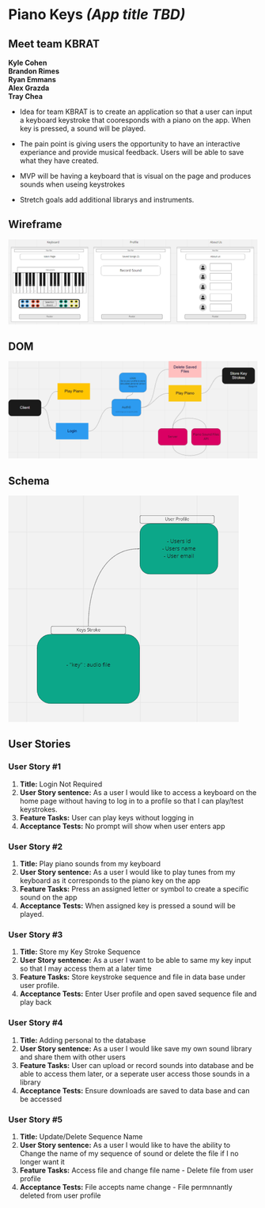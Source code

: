 # Piano Keys ***(App title TBD)***  

## Meet team KBRAT

**Kyle Cohen**  
**Brandon Rimes**  
**Ryan Emmans**  
**Alex Grazda**  
**Tray Chea**  

- Idea for team KBRAT is to create an application so that a user can input a keyboard keystroke that cooresponds with a piano on the app. When key is pressed, a sound will be played.

- The pain point is giving users the opportunity to have an interactive experiance and provide musical feedback. Users will be able to save what they have created.

- MVP will be having a keyboard that is visual on the page and produces sounds when useing keystrokes

- Stretch goals add additional librarys and instruments.

## Wireframe  

![Wireframe](.img/Piano-Wireframe.png)

## DOM  

![DOM](.img/Piano-DOM.png)

## Schema  

![Schema](.img/Piano-Schema.png)  

## User Stories  

### User Story #1  

1. **Title:** Login Not Required  
2. **User Story sentence:** As a user I would like to access a keyboard on the home page without having to log in to a profile so that I can play/test keystrokes.  
3. **Feature Tasks:** User can play keys without logging in  
4. **Acceptance Tests:** No prompt will show when user enters app  

### User Story #2  

1. **Title:** Play piano sounds from my keyboard  
2. **User Story sentence:** As a user I would like to play tunes from my keyboard as it corresponds to the piano key on the app  
3. **Feature Tasks:** Press an assigned letter or symbol to create a specific sound on the app  
4. **Acceptance Tests:** When assigned key is pressed a sound will be played.  

### User Story #3  

1. **Title:** Store my Key Stroke Sequence
2. **User Story sentence:** As a user I want to be able to same my key input so that I may access them at a later time
3. **Feature Tasks:** Store keystroke sequence and file in data base under user profile.
4. **Acceptance Tests:** Enter User profile and open saved sequence file and play back

### User Story #4

1. **Title:** Adding personal to the database  
2. **User Story sentence:** As a user I would like save my own sound library and share them with other users  
3. **Feature Tasks:** User can upload or record sounds into database and be able to access them later, or a seperate user access those sounds in a library  
4. **Acceptance Tests:** Ensure downloads are saved to data base and can be accessed  

### User Story #5

1. **Title:** Update/Delete Sequence Name
2. **User Story sentence:** As a user I would like to have the ability to Change the name of my sequence of sound or delete the file if I no longer want it
3. **Feature Tasks:** Access file and change file name - Delete file from user profile
4. **Acceptance Tests:** File accepts name change - File permnnantly deleted from user profile
